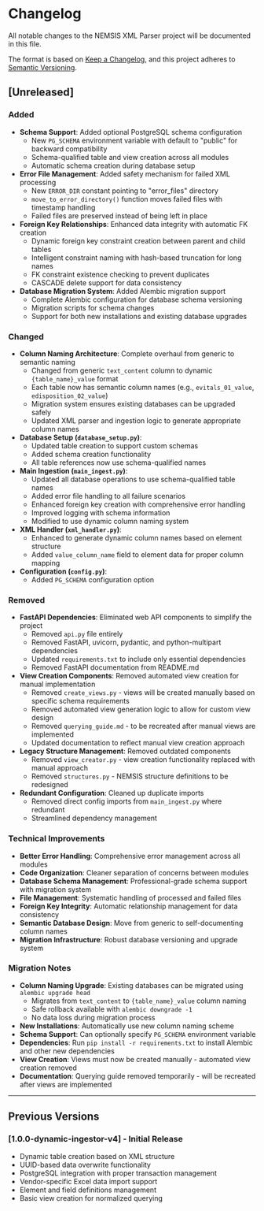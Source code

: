 # Changelog

All notable changes to the NEMSIS XML Parser project will be documented in this file.

The format is based on [Keep a Changelog](https://keepachangelog.com/en/1.0.0/),
and this project adheres to [Semantic Versioning](https://semver.org/spec/v2.0.0.html).

## [Unreleased]

### Added
- **Schema Support**: Added optional PostgreSQL schema configuration
  - New `PG_SCHEMA` environment variable with default to "public" for backward compatibility
  - Schema-qualified table and view creation across all modules
  - Automatic schema creation during database setup
- **Error File Management**: Added safety mechanism for failed XML processing
  - New `ERROR_DIR` constant pointing to "error_files" directory
  - `move_to_error_directory()` function moves failed files with timestamp handling
  - Failed files are preserved instead of being left in place
- **Foreign Key Relationships**: Enhanced data integrity with automatic FK creation
  - Dynamic foreign key constraint creation between parent and child tables
  - Intelligent constraint naming with hash-based truncation for long names
  - FK constraint existence checking to prevent duplicates
  - CASCADE delete support for data consistency
- **Database Migration System**: Added Alembic migration support
  - Complete Alembic configuration for database schema versioning
  - Migration scripts for schema changes
  - Support for both new installations and existing database upgrades

### Changed
- **Column Naming Architecture**: Complete overhaul from generic to semantic naming
  - Changed from generic `text_content` column to dynamic `{table_name}_value` format
  - Each table now has semantic column names (e.g., `evitals_01_value`, `edisposition_02_value`)
  - Migration system ensures existing databases can be upgraded safely
  - Updated XML parser and ingestion logic to generate appropriate column names
- **Database Setup (`database_setup.py`)**:
  - Updated table creation to support custom schemas
  - Added schema creation functionality
  - All table references now use schema-qualified names
- **Main Ingestion (`main_ingest.py`)**:
  - Updated all database operations to use schema-qualified table names
  - Added error file handling to all failure scenarios
  - Enhanced foreign key creation with comprehensive error handling
  - Improved logging with schema information
  - Modified to use dynamic column naming system
- **XML Handler (`xml_handler.py`)**:
  - Enhanced to generate dynamic column names based on element structure
  - Added `value_column_name` field to element data for proper column mapping
- **Configuration (`config.py`)**:
  - Added `PG_SCHEMA` configuration option

### Removed
- **FastAPI Dependencies**: Eliminated web API components to simplify the project
  - Removed `api.py` file entirely
  - Removed FastAPI, uvicorn, pydantic, and python-multipart dependencies
  - Updated `requirements.txt` to include only essential dependencies
  - Removed FastAPI documentation from README.md
- **View Creation Components**: Removed automated view creation for manual implementation
  - Removed `create_views.py` - views will be created manually based on specific schema requirements
  - Removed automated view generation logic to allow for custom view design
  - Removed `querying_guide.md` - to be recreated after manual views are implemented
  - Updated documentation to reflect manual view creation approach
- **Legacy Structure Management**: Removed outdated components
  - Removed `view_creator.py` - view creation functionality replaced with manual approach
  - Removed `structures.py` - NEMSIS structure definitions to be redesigned
- **Redundant Configuration**: Cleaned up duplicate imports
  - Removed direct config imports from `main_ingest.py` where redundant
  - Streamlined dependency management


### Technical Improvements
- **Better Error Handling**: Comprehensive error management across all modules
- **Code Organization**: Cleaner separation of concerns between modules
- **Database Schema Management**: Professional-grade schema support with migration system
- **File Management**: Systematic handling of processed and failed files
- **Foreign Key Integrity**: Automatic relationship management for data consistency
- **Semantic Database Design**: Move from generic to self-documenting column names
- **Migration Infrastructure**: Robust database versioning and upgrade system

### Migration Notes
- **Column Naming Upgrade**: Existing databases can be migrated using `alembic upgrade head`
  - Migrates from `text_content` to `{table_name}_value` column naming
  - Safe rollback available with `alembic downgrade -1`
  - No data loss during migration process
- **New Installations**: Automatically use new column naming scheme
- **Schema Support**: Can optionally specify `PG_SCHEMA` environment variable
- **Dependencies**: Run `pip install -r requirements.txt` to install Alembic and other new dependencies
- **View Creation**: Views must now be created manually - automated view creation removed
- **Documentation**: Querying guide removed temporarily - will be recreated after views are implemented

---

## Previous Versions

### [1.0.0-dynamic-ingestor-v4] - Initial Release
- Dynamic table creation based on XML structure
- UUID-based data overwrite functionality
- PostgreSQL integration with proper transaction management
- Vendor-specific Excel data import support
- Element and field definitions management
- Basic view creation for normalized querying
